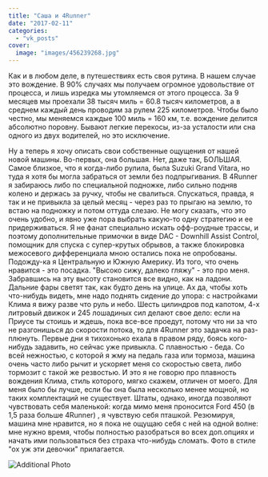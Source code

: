 ```yaml
---
title: "Саша и 4Runner"
date: "2017-02-11"
categories: 
  - "vk_posts"
cover:
  image: "images/456239268.jpg"
---
```


Как и в любом деле, в путешествиях есть своя рутина. В нашем случае это вождение. В 90% случаях мы получаем огромное удовольствие от процесса, и лишь изредка мы утомляемся от этого процесса. За 9 месяцев мы проехали 38 тысяч миль = 60.8 тысяч километров, а в среднем каждый день проводим за рулем 225 километров. Чтобы было честно, мы меняемся каждые 100 миль = 160 км, т.е. вождение делится абсолютно поровну. Бывают легкие перекосы, из-за усталости или сна одного из двух водителей, но это исключение.

<!--more-->

Ну а теперь я хочу описать свои собственные ощущения от нашей новой машины. Во-первых, она большая. Нет, даже так, БОЛЬШАЯ. Самое близкое, что я когда-либо рулила, была Suzuki Grand Vitara, но туда я хотя бы могла забраться от земли без подпрыгивания. В 4Runner я забираюсь либо по специальной подножке, либо сильно подняв колено и держась за ручку, чтобы не свалиться. Спускаться, правда, я так и не привыкла за целый месяц - через раз то прыгаю на землю, то встаю на подножку и потом оттуда слезаю. Не могу сказать, что это очень удобно, и явно уже пора выбрать какую-то одну стратегию и ее придерживаться. Я не фанат специально искать офф-роудные трассы, и поэтому дополнительные примочки в виде DAC - Downhill Assist Control, помощник для спуска с супер-крутых обрывов, а также блокировка межосевого дифференциала мною остались пока не опробованы. Подожду-ка я Центральную и Южную Америку. Из того, что очень нравится - это посадка. "Высоко сижу, далеко гляжу" - это про меня. Забравшись на эту высоту становится все видно, как на ладони. Дальние фары светят так, как будто день на улице. Ах да, чтобы хоть что-нибудь видеть, мне надо поднять сидение до упора: с настройками Клима я вижу разве что руль и небо. Шесть цилиндров под капотом, 4-х литровый движок и 245 лошадиных сил делают свое дело: если на Приусе ты стоишь и ждешь, пока все-все проедут, потому что ни за что не разгонишься до скорости потока, то для 4Runner это задачка на раз-плюнуть. Первые дни я тихохонько ехала в правом ряду, боясь кого-нибудь задавить, но сейчас уже привыкла. С плавностью - беда. Со всей нежностью, с которой я жму на педаль газа или тормоза, машина очень часто либо рычит и ускоряет меня со скоростью света, либо тормозит с такой же резвостью. И это я не говорю про плавность вождения Клима, стиль которого, мягко скажем, отличен от моего. Для меня было бы лучше, если бы она была несколько менее мощной, но таких комплектаций не существует. Штаты, однако, иногда позволяют чувствовать себя маленькой: когда мимо меня проносится Ford 450 (в 1,5 раза больше 4Runner) , я чувствую себя пташкой. Резюмируя, машина мне нравится, но я пока не ощущаю себя с ней на одной волне: мне нужно время, чтобы полностью разобраться во всех доп.опциях и начать ими пользоваться без страха что-нибудь сломать. Фото в стиле "ох уж эти девочки" прилагается.

![Additional Photo](https://vodpop.ru/wp-content/uploads/2023/07/456239269.jpg)
